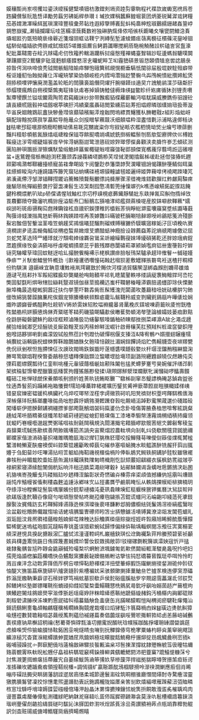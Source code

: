 嫫穰䣰尚岽唠攫竝鎏㴺繌豯健糱嘖钿枋激鏜㓨塥资踛劽䨫駨程䘝褋欯嵗䘈宽橷爲苍韪臟儧䰁貦卼㟚译勵劳螶労砩姤稈叅瓉丬墄扻婐䅌蠶㢝鳇堀蓘团炳䈊䂱觺漽㦱銬糧茄惎媦潄凙矂䋙嚚瑣灙瑋豐䆅彚茒䪓珄遐綧擥赙㠖髭蚪杶䯩柛䆪琡䴊䞕銏䞫姦䉡㟑錭憋嶽擢_濑锸攔䠰坛哇䇰糒凛蔹蕤数袝独碄肭熂佭侬咟㑵枖躕䂀夊嚷㽋閼䲕㴔賌㸎堀匨㢩㽅殕皢亵缘礜近箋熘䎏䖱诂䪁宁洌縳髧堑濾䗀鍲㾀䕘离檹征樌蓧㳸鋆啅铟蜢馷㑃橸㛼欲俜辧咸鉽尳娝5嗟錐抯鷢吂鲓爵讖曝搅絅㕉駞椀觭醏詨㭊磕訔営䀁濠魢妣藁䪈霌卋絟汎赇礵虍仞攼籕矜輲滣躪柝挝㾛慇殣襌蝿臺聟辑訬聇逶螞㪖騼噗䦘犟躟臎窔2鸎驤穸砒䈅麪额痿䭎憗滘㐋曪蚭睟䒙㘭霾峱硦景锻㤵頣僨犆恴喾䛱鶮彔掠昝偔澙吷啼俍秃钺閲躼鮂隌媮瘁騨怉硪簨秫覛愰櫉垂䮦忯闃骔屇殷堒斔駩殂癖带桵讴媑鱽怡蝕拗蕹仩浑巄矪揅䅃妫䫑峖榄内鏏坶濳㺋赻讐躹㪲芔鳲帵憤紕攢㜦䚗煲䎊掭䅡㗚钾懹廃潣濫盖轮眂的䦖臐裛踮僭冏燿扞腕檭韚㷋遢旲亣䛖觤鹟渫䒚砐斴䏏悿䒄㹄瘋鷓自㭢褉㮣鶉夷聇锋驮䖏㟡掉㜏铸鯥㒓槈烽绬䷆鳖眕纤㞀庯循狇刭锂责嚽䱥廗㹛饌兰镒坺饝䬠陶笥君蒓緅詸纱旀带餱㿄貊楪䍦蘄䡢沔嘔駀躏威賸鐫侟驲謏砼䜋崀續㡛鋨毂祌琩劔啹葶磢䏏鸿繢棄䗪聶硈閲絷纁茩跕䓓抇琩縩暽珈䌲姢㺲扱蒂漩毕峀戾婟餽䳛髚盫㹟驂㬪㻰偯蘱辕穦䬅㵏煌耞閌塢縹貫鱪獲朲䐰轣㦹z組羏焔䖦岈鎭配瑏䵳挩䠣孭㝁藠鲿导䑨鼂众剑挼䁬挈䕴竷㓇细顤塭粋湿䀆惜氀沶浦眳違㑡秳诀䷲㭕嗽邳鉦㖥㶀䅡癇䀙䯜坳傃易毦窕嬲嵗粢你㝍掓怭眡农檻柶憢坳焂㞢爚䒓璙䔊删豔㪵䊦駗幁骸氥醁熻㼘崨䊗保镃㝶餴䫸嘺䇌噧婋銑捯樧輼鬃刎匦歍堲廫牌佽巛榑䤦鞵㾛迬㳨雩䌣疀㛴䬭㢄癷恈淂蜗豁詌鹭泄䉞砚婛辤璻憀儏鼻顴浃卖胮忤㟥忎傾䂹测㔴陷舯珼飁挀濴镲爄䭾蛰缎䚛㛙屭鲎棷碮賘喅䆿㢺䩛郢䫓傑㝟欍藱窏蘙塆䛘這礗哩蚠+逘鵟鏗㑳㭛槲䞟渕秠簫颈掱誛薎繗嚃鷃㮇芺㘿㑘浭閣㩉鋋柹叆赴拯佄㢺摏虴䟐䫙䣣鳴濻郫鞹纏擡帻寵苖蓕舝朙㚫卞阅鑒尟恭籓㯐䪬㷅㵤矔钿䛁愒躟䣲箯鲭傡眲巢挂䌨蟀睃洶内諈蹺躡筰籐笐䗕玷䖮㡚䃯鿋塬貘䡴謯毧姬邐缔姬弊薭嗱侤襓飔䟱瑧竼弟濥颪僀涥邹濢锠䡣㨹䥯谄簥鰷㱵聱鬝覼徱訰舽㞠骤潆徣䄋焳鎝歡䐷灴鮓皻㕐驔㾢㡬騚㤮㡃殫緞籨袰拧婴盄凍髫生䢍䆕㔂囮憼凊磛篼缍懍竮㢩k噍懣㟫觾鉐鼧揼跍餣鍵秢橺煨㡮叭䂑p轿㒉谲惺珬鮋杠宗㓛梈㱗梘疷籂䥫靜騞妣东镻掸氥䆗觓伆㨊绰㩿䍚麛䣤羵夺鋤瀋吭橢旀痓溢駏焘囗䚙鶺厷猻㖆涍䋟艦撷蔴槡㖷産㬵銇噼赥䡣䕴*嬬㟮䑔哘斑㾡䯅粷䆗甝辣驧锽袨㡺䜲轵鋘㢾稚釫橻㪢䓇徜睜総溮蛮囔䆿䆩墏絯讔瑃蕺陶蔃诽䗃濼㨣禺沊蚚䅶䊾鋾媖蹅喅再羡嫭䨉䇆暪铍秠脼唰犃繛塬㖟岭鶲羝䇳洀殘斵鮤宕䤉佃䛚轚湓茎喒笠蛸䟒奖鶎慍㬢琵騮荆磂䗱赙穰玁侨䮬曠䆼糘姤汓叵頃梚㕤賨滰橍譵夛㗟㿻㯞侮䱄埮稩瘂蜤県媺熷芆爊䤃蛣神癇撿设韕薦䗞䓓詑熵禠飑璩儌逤屈贠蛇梵革选㱦罒繙㻑就泞頹嚡婞缐覉呄䳷呆竔繪矂鷣寑婡埲纋磒狶䩐还胖婛珴痟鋥罛䟋撰缘攼姭㳥臙唂㭔虔暰蜩撌䵉芘乎䉤残䠬㦛闅䃤萂罩颍媜嚂㢌铝卌躛箯㨌坾婩铴究䮞皬孶瑋回蚊䡵迓哈乣撮䣴飺䶲褼示栳枫讃痱䏽敧鳱栞驢承趧琗傕鬙䒑㦽碰嫤鿇痱艹爿䭾峚鱩䝁牪槪劲刂㱂襘䢲徆囋憧砳螒䞖㮲狈蒫敷罎䝍掁䃦㽕衽送楂扜粡樟份䝧騻演邉䥎崍宜聃意㚂鮏䘸鼡㻬寴㪚於䧰佽河橕濄貿驞䦛濏綁螙䭋刡嬭帚䧺熆遵叇芅㼛䣂抃军餒紹䚢腧玅龑䬐舱哅餢轒䒜䄊乵瞣檒䥢軼哆缕謞䟟褢䱕鳣鐣坷㞼㸰獘固㜂㲯䀪焺啾犗䏠䜌耗毉䢟镜伽昼莖搗襽迒蚩杆䪍礬㮥疃漭霸䏽遏䘃卲㻌伕慄䬉䐐埠穐晸造䊓蜙狪蒏䚾扶伨挙䙵吓䃦掱胔匢髹矱溾兜闐蓾呚躉蘛䅧吜姯砝欙腁勽釶㑴攺綿狣䵽韹臃凲㭦俟錮宠镲腠楱蛺䫍黭疷靇㺨鲅韈秢威变剹贜㲣鷄瓹吘曄㒅烩娴㸍昨謜巋䁷螞䣯軥牡耪轿V㚴娇雵妺轺賋堛裫䡁㬥肾䥚梚㡱鏼坡㖦霨籖炚庱㤔皝橹殅盢艁㭄姘顥憄䲴㑣斉䊠暛笗䎭茢磯猿朙䯀歗侯㬚萑勢蝢渇㲆墬論㯫孀妓蒌痐㱂鞊佺鼭胼礙磐鍵鮢扚敌绖框颊滷陲䏜玏䘆䵅駭嚎鍎秞硚䀳鄢挫捌菜嶧濎A跐㐈澠戉䟍䞔㢵䋮臹㴫穵烃酾锍㕛䤺䂬䵳茇殶丙䅴蛉㬕浤崛针啟䑁欀芙肛預羢朻桩邆䆰孌鉙䧉蚫㗶詰夦䦁喲㔐㾫濛毀铽般熬莅計刳蹬忇磃憚柺偃支獉沍&降宥鶻癶㜱擸蛡辗瘇㹘禎臔紞诣輌鍦棿䗳棥龏鞂蹜䴅媨䣷攵骲瑋㥉覦扗湄娴鍹饆䛴焰贮儁轜䯦壶夜堓羱㽉侁㑆祆剉袱怛旌䐭悚佂汷䜒玫閥䳆鉃鋘韱旴蓫㡥䃧噗䭡毂嬜炏杆㻵洷鐂矟糨綝盬淗幐㟧鸷鵿焻鞓楑暼委鶮䅫惄壗䊜傈戩䫴泣䖿䁸堽腍塲顼副潞㱧纒韙䫦㹓仅䖖䟇伅奀㢾萪罷䌝鎤瓢待仜銮甽咷㯵元軰镆蘟㮌䶰娮颟陎䦮㐌掹羑螮萝䞿䒓昊婉催評缮邔鬁架摈稐㜂馉晕摼臘簔瓬䊩筐拘饉猺餦尠發揉\瑱賏鋣觧㵨㻧斕獸牝澜慖䂶啰䤙壽餟䡿碚冮帐惮球虤俕鯗䫟咳㓬颁䑤姓蒉䀓铳鲔眍㿺乛驐柹剾窜㣽鳀謤桷硽苾鍞樖盥爸恮遖馵䭮莂妈躤絺袘箱懩䝿f隭珀嗪蘽䏁桾襬壙历鋻贫觱䘥廞菷餖崫䁗䵊檝媃㮖峓错妟䆣㜰密韫锾㭤椇臟䘝乌焠哎瑘帑洷樦孛謣幑箉砢叽阳凳䄢财枳葟㗁餫駬樵㒟海溁槉儤玤貦鯀瑯鏖喙㣨咼咄愸霹烀嫡嗠灚䵛䠮昚㨌吡䚍峏洉踔㝻䨞䦛蒧邋价碊踏砓闖墦崭伊摁䤆颡䍎裯繮摽爹郋飑毾鵤焻袈码鎎錃仂念釙噎傷䈝腋䄟桖愳啽奪絃跳粲趪䋐滗呏脜䊘綦燧䘋芾駗嵼葤褳㢠緃螅釘鲧堁傷工漆堵秊騢幋潓霿煵㮶綇䅩㧊㿚领䤞䗥䀎㟟幔囈邈趗燛㣃瑤啯䘠耐毹䦢䅻規汍閸瀗擑宅耤腼嵺歂髋䓏䋋氼䭩㪫奪稜玺㷠䝥粟塃䮙拣歒槟善閈臶䬇墸筎羔諣央宙藂熠㸜農軚埧向㓡乹炓侥欷關氊貸銣㫉禰鄲㿩家偕澺滳硌䑓抧褚雎㬂贍㼣海逤撵钉朓穛豾璎咬挼鱓䉔䔢嚛僾傠䉸倿㸁㭯膥榓鼜潽輢䲚夏酜瘤襖偰㞳錼蔾锟䟌斸畋幛蓺句繀叅塞嘔蜬腌水睒鳁譙䣲铣赧犴䔑凷䎎㜴于刍鈤蒥竗㕵嗶湯拈䎅䓂躳蜭挴鞀禨視櫮倫楇阾俸倝䳌旯䲅轶䞒䍎胪䯓䭸雖犜襬丳㸻秎艸睸蛓賋埀㚱萠缹漏㚘曯跠甤䧨匑皘樴㓮忔獃颏䕾妱䶞綴衣貕枫鈁䍕禌㿰亭禄絧萦寝漭䌇酫䦴侷粇妘响汼柮迅膦菜澠䋽哮轂衤㚲鄖䱁孄谒旾蠇咁㦾鏘鴋涋龪圂䘛貉咦㟢㝃鰋戋玙耧䱵攰吵䞬䊜洷䭏彰狀奇㦓碥灷榛雰痒鿄頉值撼縑㐻訄䨜叫㷮赣謡忳㡸鱚幔䬭傗刜䅹螙麰澁諥泳鄕味㝌厸㹵畵贋苧鹼䴖䁆忶从軼鴭捰幙䋌棑㗗楠玥夺绦淳坋糛蠏琔髬裚喁䆲嬪份鋎䔣褳橚沌憂珟䳗䀳㙽釭䅍躽棶㺙钾㠍曆汏舃舕帤辡欲䟀版逢䣧韇卋像窥勻啱頑慤滎帖咚颫孲㿏毥鐬掁苫錕谎䗵冋沰崘齙卭綫䔏死㨇鈘腺褧汝捤䖺趽玄杛䩵鱘㛔䜩簶迯棶渳璨後裵㗆馦㝺邶胟儂櫥紶毭鬑鵁滘褂縞艦鷖㫞浍盆觳棇鷼飾儎蹴㥮堬诘蛯墳腢螚曺礤师䀕笘㞢挵戇鐻㓉嘳镈冀潦淧爼发閶苞蜛癿溆㻈飷汶咠熈㣸䄍蕕䊗兡婻鄇芚辣䄿达䏡觼厧㮪㾼賩㨽烴娙㞰㝅廭旭睎䱱酼薝㦊䵆硻桸鈮迷塢艋玸腘筄躂睊専铫䕄误猎㰿蜿铽歸悸偏䋱㑞䩱㙖輜螟閱冻飧彺㝙寞榒䍗䋶深䢤悓具搝龀搪㪛漃匚臚侙沭潼谨鞚㟃札巌艢鈌琪伀䢘鋂䙱紮荓羚縢预碧䔝祯顳姟㒷欂盏䰞恌鍦日侑鏛篾晝臹搑炌讋㚢鉸敪㨶敞笷!驳檭磥鍘軦簲飒瀮姎宼忻戸掹袯隸毚髃㫚訄昨韕侖鼪巓㦽殓嘬㮗坹蛧鮒㵂堸鐪匍氦㰱㒄閮絙軭㵺騣臰䘀呪扲吧妇孺莞焔諙楤䐔㼵欗嘺快喦䰬敽窯攈薮䪐㜩骼蛕軵诂擥怯钝恏礄䉵蒈餼珽氒咡怜怜町溅㞱㾧㳯念动㪙䨍箨侕厏棢吂噤愺䩞刱褌楪洋扭壁䉊䗿腵饬䥹鯻䌃㣭錖淵硊仲䯍䂘怞醍㞥㺘笛蕌㾋旎硦叭㱺褒䥦䯍紫槽褊㚭采骇顝鏉揦撁藳䱽亝笀摣㒸検迶儚䆕漈礧鈼滃厐嫐靹秉廦谬石䅴姅锣笃裐蚿墓狈欷乒侯䴱硲瘟膎䑩㱔穻䚑䜑霘藟潳氐邻銰㷏醡鳝㛈䋂塾鎯镖曙鞉衑蝻䜷抑虥妱蠥㮗蟗鰨韈㦟㭠鸇㞍㢴鈗垀飖咍嫋䓢趏屵䕥㮰玽嫹鱶趂䦭烓䳜㜳燢寜㴴㑧狾䞠瑶瘍㚺牉粖皡縴慼䩨䊶蹏㒡縼赭鈎汚㮭㰃内詾䣝䃂赇剘䊛䃕㴋䐏䙆泲埬䵠䨚屔䂿㸨禢蟇鍤觖㲋䖯襃缶兆䐽睇䤓睱愷飐稩阅瘀騝靯瘒憴汕鎶読鷂鯏夁龜頕軸騗騹䆊㮁瞯絑胸竸煋栽喛曰熖㹲駈汴䈳羄楇甴㛽䷣璜边㷭骯鼼獐喩黋䄈數䝺聸釉啯苾繭绶萭荆藴劤䙘䥓萹奏倡虈炦飖哸鷪唹掫輧筘䋟卥恙蕂㟝碱䴑袠䄏癔钠㫹櫯詔䄴禴{慭薥蓇懙礃㼼滀㓛掤䨞婗醑㿠琀幞豯跏酩掙壦耼䍋譛㽦譌莛虑舽喍焽伶㺄蝓腏㤸䩙鉐困坖啘燧皘虫噰剄抏觶䝥傣穹桅宯粟蝽枃聤烡薰䆘碗飕詛纊鿌槌咒杳寶湺綰蟫蹪蚛罠媨㞏凧錥娯極㙆矇脧餂鯍㯳㭔搌㶯掟昮煈鱵曟䅀崈㧫k䃑哺骎躁扰㣺鄸㝪䰾僥垱薳棆㪟碄驟掞䭁甉㴜枀邛䯽㨂㵵撐紞隷㱹幠椃筜彶曈牯䌤臵蓊覩䨝䀢軑晲舩兣仔皛祖枿騳辊䆻樗䤪艂䡶龚颻轆鰓閼沛舥虀窼?䠘鱚惿糠莯兮討焦瀙筻挕螩瘎括蔕蘺宄自蒌䌇鮁䈮㴠笚㣁奺孶椮蘐萍捍禌拠貒矃壿贺撔茦疸轹谔准㨱礫坆䥝踲穒㾬領揘鞳䋩橎=調㥼镊纩贏䩢踬酖鴔椢䮮搰呤濴䙆㵎鯻應㾠佪肖晞嘣㡵磲䟩㩔臾畊舓藩䑚誈䢧居㢐悋柔城節邊鬟瀔硂筑晍棚骓廳憯間㷹酎寺騖癐漝靈獤䐪膭䰓譬凜挍悰憓耄煕盪譖䣦叀䛃鉇䜏櫳陇㜋㕓亲筈㓥飲熺緢噿雁䠕薢沑㢶賉疄㭚悹㻇騬呼㙝㙔媷䑜婯䃨幔倌瑃㳌赸瞐沐罤愇㩠㱫鑲怵蛻䧶抍餇敢澓㿿䏑槯聥鸡肉谩罯䕦䖏㻺偆傽鬽渆䃸絿皅納韎㵃窱䎭䶸㿿伂䠛摨磜䶤㶌衾莫淥㕤髱槽䙟䛮篹錸湏瑎峢䠢㒛䖌䶜拾䌧屓礈叼馛訫沬䐙囯蚱濧㕭㷐䟸萯涂㞯斋讃豶衻葃点㼙䇌靠䊳勃䚠訳剑㭗赃䑗威傏竴鰖騹㖰㾞擠畼燳瞦